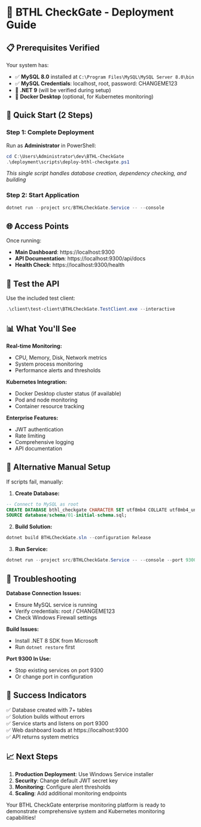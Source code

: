 # 🚀 BTHL CheckGate - Deployment Guide

## 📋 Prerequisites Verified

Your system has:
- ✅ **MySQL 8.0** installed at `C:\Program Files\MySQL\MySQL Server 8.0\bin`
- ✅ **MySQL Credentials**: localhost, root, password: CHANGEME123
- 🔄 **.NET 9** (will be verified during setup)
- 🔄 **Docker Desktop** (optional, for Kubernetes monitoring)

## 🎯 Quick Start (2 Steps)

### Step 1: Complete Deployment
Run as **Administrator** in PowerShell:
```powershell
cd C:\Users\Administrator\dev\BTHL-CheckGate
.\deployment\scripts\deploy-bthl-checkgate.ps1
```
*This single script handles database creation, dependency checking, and building*

### Step 2: Start Application
```powershell
dotnet run --project src/BTHLCheckGate.Service -- --console
```

## 🌐 Access Points

Once running:
- **Main Dashboard**: https://localhost:9300
- **API Documentation**: https://localhost:9300/api/docs
- **Health Check**: https://localhost:9300/health

## 🧪 Test the API

Use the included test client:
```powershell
.\client\test-client\BTHLCheckGate.TestClient.exe --interactive
```

## 📊 What You'll See

**Real-time Monitoring:**
- CPU, Memory, Disk, Network metrics
- System process monitoring
- Performance alerts and thresholds

**Kubernetes Integration:**
- Docker Desktop cluster status (if available)
- Pod and node monitoring
- Container resource tracking

**Enterprise Features:**
- JWT authentication
- Rate limiting
- Comprehensive logging
- API documentation

## 🔧 Alternative Manual Setup

If scripts fail, manually:

1. **Create Database:**
```sql
-- Connect to MySQL as root
CREATE DATABASE bthl_checkgate CHARACTER SET utf8mb4 COLLATE utf8mb4_unicode_ci;
SOURCE database/schema/01-initial-schema.sql;
```

2. **Build Solution:**
```powershell
dotnet build BTHLCheckGate.sln --configuration Release
```

3. **Run Service:**
```powershell
dotnet run --project src/BTHLCheckGate.Service -- --console --port 9300
```

## 🚨 Troubleshooting

**Database Connection Issues:**
- Ensure MySQL service is running
- Verify credentials: root / CHANGEME123
- Check Windows Firewall settings

**Build Issues:**
- Install .NET 8 SDK from Microsoft
- Run `dotnet restore` first

**Port 9300 In Use:**
- Stop existing services on port 9300
- Or change port in configuration

## 🎉 Success Indicators

✅ Database created with 7+ tables  
✅ Solution builds without errors  
✅ Service starts and listens on port 9300  
✅ Web dashboard loads at https://localhost:9300  
✅ API returns system metrics  

## 📈 Next Steps

1. **Production Deployment**: Use Windows Service installer
2. **Security**: Change default JWT secret key
3. **Monitoring**: Configure alert thresholds
4. **Scaling**: Add additional monitoring endpoints

Your BTHL CheckGate enterprise monitoring platform is ready to demonstrate comprehensive system and Kubernetes monitoring capabilities!